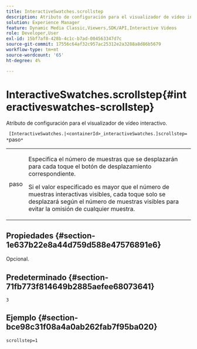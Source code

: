 ```yaml
---
title: InteractiveSwatches.scrollstep
description: Atributo de configuración para el visualizador de vídeo interactivo.
solution: Experience Manager
feature: Dynamic Media Classic,Viewers,SDK/API,Interactive Videos
role: Developer,User
exl-id: 15bf7af8-428b-4c1c-b7ad-004563347d7c
source-git-commit: 17556c64af32c957ac25312e2a3288a8d86b5679
workflow-type: tm+mt
source-wordcount: '65'
ht-degree: 4%

---
```


# InteractiveSwatches.scrollstep{#interactiveswatches-scrollstep}

Atributo de configuración para el visualizador de vídeo interactivo.

` [InteractiveSwatches.|<containerId>_interactiveSwatches.]scrollstep= *`paso`*`

<table id="table_441553CD34C94A58A9D7CBF772DEDDB6"> 
 <tbody> 
  <tr> 
   <td colname="col1"> <p> <span class="codeph"><span class="varname"> paso</span></span> </p> </td> 
   <td colname="col2"> <p>Especifica el número de muestras que se desplazarán para cada toque el botón de desplazamiento correspondiente. </p> <p>Si el valor especificado es mayor que el número de muestras interactivas visibles, cada toque solo se desplazará según el número de muestras visibles para evitar la omisión de cualquier muestra. </p> </td> 
  </tr> 
 </tbody> 
</table>

## Propiedades {#section-1e637b22e8a44d759d588e47576891e6}

Opcional.

## Predeterminado {#section-71fb773f814649b2885aefee68073641}

`3`

## Ejemplo {#section-bce98c31f08a4a0ab262fab7f95ba020}

```
scrollstep=1
```
